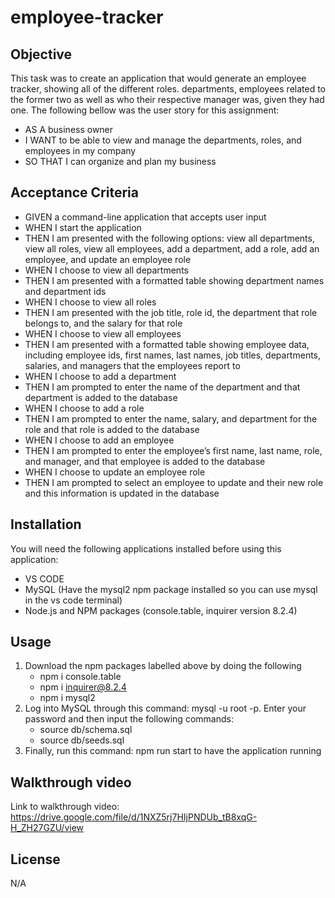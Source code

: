 # employee-tracker

## Objective

This task was to create an application that would generate an employee tracker, showing all of the different roles. departments, employees related to the former two as well as who their respective manager was, given they had one. The following bellow was the user story for this assignment:

- AS A business owner
- I WANT to be able to view and manage the departments, roles, and employees in my company
- SO THAT I can organize and plan my business

## Acceptance Criteria

- GIVEN a command-line application that accepts user input
- WHEN I start the application
- THEN I am presented with the following options: view all departments, view all roles, view all employees, add a department, add a role, add an employee, and update an employee role
- WHEN I choose to view all departments
- THEN I am presented with a formatted table showing department names and department ids
- WHEN I choose to view all roles
- THEN I am presented with the job title, role id, the department that role belongs to, and the salary for that role
- WHEN I choose to view all employees
- THEN I am presented with a formatted table showing employee data, including employee ids, first names, last names, job titles, departments, salaries, and managers that the employees report to
- WHEN I choose to add a department
- THEN I am prompted to enter the name of the department and that department is added to the database
- WHEN I choose to add a role
- THEN I am prompted to enter the name, salary, and department for the role and that role is added to the database
- WHEN I choose to add an employee
- THEN I am prompted to enter the employee’s first name, last name, role, and manager, and that employee is added to the database
- WHEN I choose to update an employee role
- THEN I am prompted to select an employee to update and their new role and this information is updated in the database 

## Installation

You will need the following applications installed before using this application: 

- VS CODE
- MySQL (Have the mysql2 npm package installed so you can use mysql in the vs code terminal)
- Node.js and NPM packages (console.table, inquirer version 8.2.4)

## Usage

1. Download the npm packages labelled above by doing the following
    - npm i console.table
    - npm i inquirer@8.2.4
    - npm i mysql2
2. Log into MySQL through this command: mysql -u root -p. Enter your password and then input the following commands:
    - source db/schema.sql
    - source db/seeds.sql
3. Finally, run this command: npm run start to have the application running

## Walkthrough video

Link to walkthrough video: https://drive.google.com/file/d/1NXZ5rj7HIjPNDUb_tB8xqG-H_ZH27GZU/view 

## License
N/A